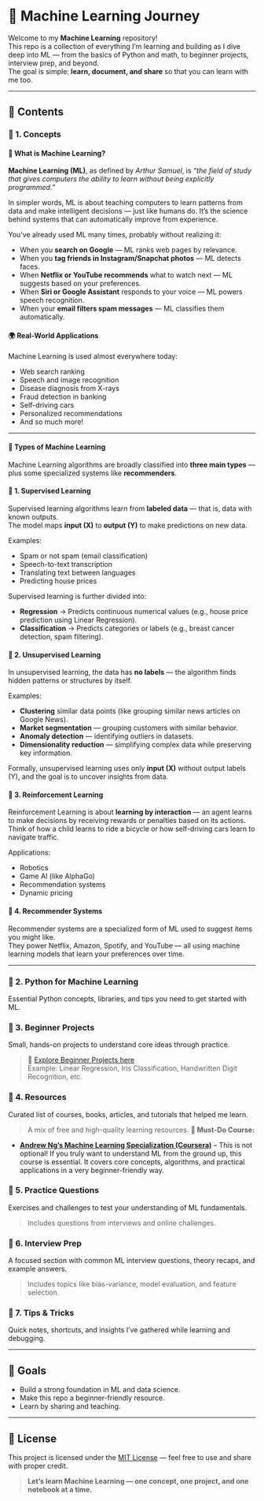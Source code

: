 # 🧠 Machine Learning Journey

Welcome to my **Machine Learning** repository!  
This repo is a collection of everything I’m learning and building as I dive deep into ML — from the basics of Python and math, to beginner projects, interview prep, and beyond.  
The goal is simple: **learn, document, and share** so that you can learn with me too.

---

## 📘 Contents

### 🔹 1. Concepts

#### 🤖 What is Machine Learning?

**Machine Learning (ML)**, as defined by *Arthur Samuel*, is *“the field of study that gives computers the ability to learn without being explicitly programmed.”*  

In simpler words, ML is about teaching computers to learn patterns from data and make intelligent decisions — just like humans do. It’s the science behind systems that can automatically improve from experience.

You’ve already used ML many times, probably without realizing it:
- When you **search on Google** — ML ranks web pages by relevance.  
- When you **tag friends in Instagram/Snapchat photos** — ML detects faces.  
- When **Netflix or YouTube recommends** what to watch next — ML suggests based on your preferences.  
- When **Siri or Google Assistant** responds to your voice — ML powers speech recognition.  
- When your **email filters spam messages** — ML classifies them automatically.  

#### 🌍 Real-World Applications
Machine Learning is used almost everywhere today:
- Web search ranking  
- Speech and image recognition  
- Disease diagnosis from X-rays  
- Fraud detection in banking  
- Self-driving cars  
- Personalized recommendations  
- And so much more!

---

#### 🧩 Types of Machine Learning

Machine Learning algorithms are broadly classified into **three main types** — plus some specialized systems like **recommenders**.

#### 🔹 1. Supervised Learning
Supervised learning algorithms learn from **labeled data** — that is, data with known outputs.  
The model maps **input (X)** to **output (Y)** to make predictions on new data.

Examples:
- Spam or not spam (email classification)  
- Speech-to-text transcription  
- Translating text between languages  
- Predicting house prices  

Supervised learning is further divided into:
- **Regression** → Predicts continuous numerical values (e.g., house price prediction using Linear Regression).  
- **Classification** → Predicts categories or labels (e.g., breast cancer detection, spam filtering).

#### 🔹 2. Unsupervised Learning
In unsupervised learning, the data has **no labels** — the algorithm finds hidden patterns or structures by itself.

Examples:
- **Clustering** similar data points (like grouping similar news articles on Google News).  
- **Market segmentation** — grouping customers with similar behavior.  
- **Anomaly detection** — identifying outliers in datasets.  
- **Dimensionality reduction** — simplifying complex data while preserving key information.

Formally, unsupervised learning uses only **input (X)** without output labels (Y), and the goal is to uncover insights from data.

#### 🔹 3. Reinforcement Learning
Reinforcement Learning is about **learning by interaction** — an agent learns to make decisions by receiving rewards or penalties based on its actions.  
Think of how a child learns to ride a bicycle or how self-driving cars learn to navigate traffic.

Applications:
- Robotics  
- Game AI (like AlphaGo)  
- Recommendation systems  
- Dynamic pricing  

#### 🔹 4. Recommender Systems
Recommender systems are a specialized form of ML used to suggest items you might like.  
They power Netflix, Amazon, Spotify, and YouTube — all using machine learning models that learn your preferences over time.

---

### 🔹 2. Python for Machine Learning
Essential Python concepts, libraries, and tips you need to get started with ML.  

### 🔹 3. Beginner Projects
Small, hands-on projects to understand core ideas through practice.  
> 🔗 [Explore Beginner Projects here](https://github.com/KushiLokesh10/Machine-Learning/tree/main/Basic%20Projects)  
> Example: Linear Regression, Iris Classification, Handwritten Digit Recognition, etc.

### 🔹 4. Resources
Curated list of courses, books, articles, and tutorials that helped me learn.  
> A mix of free and high-quality learning resources.
**📌 Must-Do Course:**  
- **[Andrew Ng’s Machine Learning Specialization (Coursera)](https://www.coursera.org/specializations/machine-learning)** – This is not optional! If you truly want to understand ML from the ground up, this course is essential. It covers core concepts, algorithms, and practical applications in a very beginner-friendly way.  


### 🔹 5. Practice Questions
Exercises and challenges to test your understanding of ML fundamentals.  
> Includes questions from interviews and online challenges.

### 🔹 6. Interview Prep
A focused section with common ML interview questions, theory recaps, and example answers.  
> Includes topics like bias-variance, model evaluation, and feature selection.

### 🔹 7. Tips & Tricks
Quick notes, shortcuts, and insights I’ve gathered while learning and debugging.

---

## 🚀 Goals
- Build a strong foundation in ML and data science.  
- Make this repo a beginner-friendly resource.  
- Learn by sharing and teaching.

---

## 🪪 License
This project is licensed under the [MIT License](LICENSE) — feel free to use and share with proper credit.

> **Let’s learn Machine Learning — one concept, one project, and one notebook at a time.**
